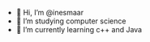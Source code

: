 - 👋 Hi, I’m @inesmaar
- 👀 I’m studying computer science
- 🌱 I’m currently learning c++ and Java

<!---
inesmaar/inesmaar is a ✨ special ✨ repository because its `README.md` (this file) appears on your GitHub profile.
You can click the Preview link to take a look at your changes.
--->
